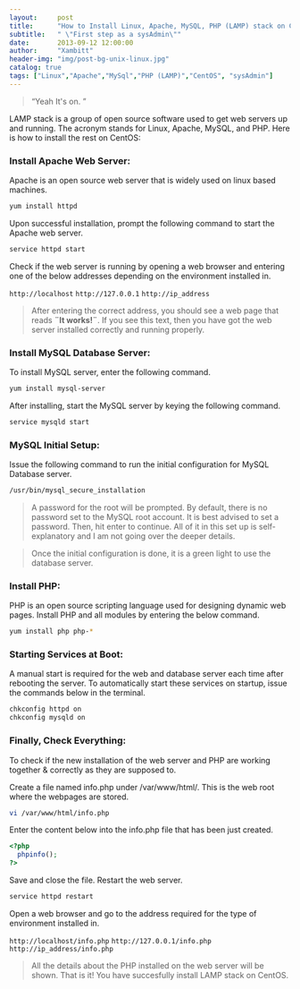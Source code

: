 ```yaml
---
layout:     post
title:      "How to Install Linux, Apache, MySQL, PHP (LAMP) stack on CentOS?"
subtitle:   " \"First step as a sysAdmin\""
date:       2013-09-12 12:00:00
author:     "Xambitt"
header-img: "img/post-bg-unix-linux.jpg"
catalog: true
tags: ["Linux","Apache","MySql","PHP (LAMP)","CentOS", "sysAdmin"]
---
```


> “Yeah It's on. ”

LAMP stack is a group of open source software used to get web servers up and running. The acronym stands for Linux, Apache, MySQL, and PHP. Here is how to install the rest on CentOS:

### Install Apache Web Server:
Apache is an open source web server that is widely used on linux based machines.

```bash
yum install httpd
```

Upon successful installation, prompt the following command to start the Apache web server.

```bash
service httpd start
```

Check if the web server is running by opening a web browser and entering one of the below addresses depending on the environment installed in.

`http://localhost`
`http://127.0.0.1`
`http://ip_address`

> After entering the correct address, you should see a web page that reads **¨It works!¨**. If you see this text, then you have got the web server installed correctly and running properly.

### Install MySQL Database Server:
To install MySQL server, enter the following command.
```bash
yum install mysql-server
```

After installing, start the MySQL server by keying the following command.
```bash
service mysqld start
```

### MySQL Initial Setup:
Issue the following command to run the initial configuration for MySQL Database server.
```bash
/usr/bin/mysql_secure_installation
```

> A password for the root will be prompted. By default, there is no password set to the MySQL root account. It is best advised to set a password. Then, hit enter to continue. All of it in this set up is self-explanatory and I am not going over the deeper details.

> Once the initial configuration is done, it is a green light to use the database server.

### Install PHP:
PHP is an open source scripting language used for designing dynamic web pages. Install PHP and all modules by entering the below command.
```bash
yum install php php-*
```

### Starting Services at Boot:
A manual start is required for the web and database server each time after rebooting the server. To automatically start these services on startup, issue the commands below in the terminal.
```bash
chkconfig httpd on
chkconfig mysqld on
```

### Finally, Check Everything:
To check if the new installation of the web server and PHP are working together & correctly as they are supposed to.

Create a file named info.php under /var/www/html/. This is the web root where the webpages are stored.
```bash
vi /var/www/html/info.php
```

Enter the content below into the info.php file that has been just created.
```php
<?php
  phpinfo();
?>
```

Save and close the file. Restart the web server.
```bash
service httpd restart
```

Open a web browser and go to the address required for the type of environment installed in.

`http://localhost/info.php`
`http://127.0.0.1/info.php`
`http://ip_address/info.php`

> All the details about the PHP installed on the web server will be shown.
That is it! You have succesfully install LAMP stack on CentOS.